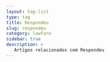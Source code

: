 ```yaml
---
layout: tag-list
type: tag
title: Respondeu
slug: respondeu
category: lawfare
sidebar: true
description: >
   Artigos relacionados com Respondeu
---
```

